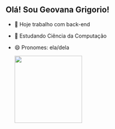 ## Olá! Sou Geovana Grigorio!

- 🔭 Hoje trabalho com back-end
- 🌱 Estudando Ciência da Computação
- 😄 Pronomes: ela/dela

     <div>
   <a href="https://github.com/geogrigori">
   <img height="180cm" src="https://github-readme-stats.vercel.app/api?username=geogrigori&show_icons=true&theme=dracula&iclude_all_commits=true&count_private=true"
   <img height="180cm" src="https://github-readme-stats.vercel.app/api/top-langs/?username=geogrigori&layout=compact&langs_count=16&theme=dracula"/>
     </div>
